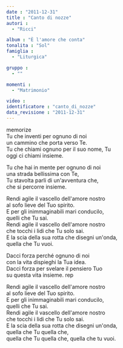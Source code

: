 ```yaml
---
date : "2011-12-31"
title : "Canto di nozze"
autori : 
  - "Ricci"

album : "È l'amore che conta"
tonalita : "Sol"
famiglia : 
  - "Liturgica"

gruppo : 
  - ""

momenti : 
  - "Matrimonio"

video : 
identificatore : "canto_di_nozze"
data_revisione : "2011-12-31"
---
```

  
  
  
  
  
  
  
  
  
memorize  
Tu che inventi per ognuno di noi  
un cammino che porta verso Te.  
Tu che chiami ognuno per il suo nome, Tu  
oggi ci chiami insieme.  
  
  
Tu che hai in mente per ognuno di noi  
una strada bellissima con Te,  
Tu stavolta parli di un'avventura che,  
che si percorre insieme.  
  
  
Rendi agile il vascello dell'amore nostro   
al sofo lieve del Tuo spirito.  
E per gli inimmaginabili mari conducilo,   
quelli che Tu sai.  
Rendi agile il vascello dell'amore nostro   
che tocchi i lidi che Tu solo sai.  
E la scia della sua rotta che disegni un'onda,   
quella che Tu vuoi.  
  
  
Dacci forza perché ognuno di noi  
con la vita dispieghi la Tua idea.  
Dacci forza per svelare il pensiero Tuo  
su questa vita insieme. rep  
  
  
Rendi agile il vascello dell'amore nostro   
al sofo lieve del Tuo spirito.  
E per gli inimmaginabili mari conducilo,   
quelli che Tu sai.  
Rendi agile il vascello dell'amore nostro   
che tocchi i lidi che Tu solo sai.  
E la scia della sua rotta che disegni un'onda,   
quella che Tu quella che,   
quella che Tu quella che,  quella che tu vuoi.  
  
  
  
